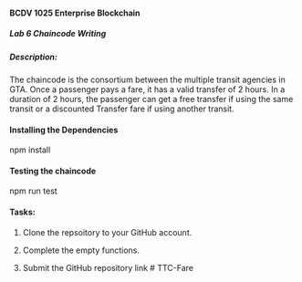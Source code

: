 #### BCDV 1025 Enterprise Blockchain ####

##### Lab 6 Chaincode Writing #####

##### Description: ##### 
The chaincode is the consortium between the multiple transit agencies in GTA. 
Once a passenger pays a fare, it has a valid transfer of 2 hours. 
In a duration of 2 hours, the passenger can get a free transfer if using the same transit 
or a discounted Transfer fare if using another transit. 



#### Installing the Dependencies #### 

npm install 

#### Testing the chaincode  #####

npm run test 


#### Tasks: ####
1. Clone the repsoitory to your GitHub account.

2. Complete the empty functions.

3. Submit the GitHub repository link #   T T C - F a r e  
 